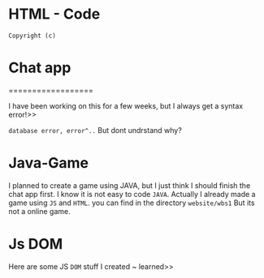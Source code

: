 # HTML - Code

``Copyright (c)``  

# Chat app

==================

I have been working on this for a few weeks, but I always get a syntax error!>>

``database error, error^..``
But dont undrstand why?

# Java-Game 

I planned to create a game using JAVA, but I just think I should finish the chat app first. I know it is not easy to code ``JAVA``. Actually I already made a game using ``JS`` and ``HTML``. you can find in the directory ``website/wbs1`` But its not a online game.


# Js DOM

Here are some JS ``DOM`` stuff I created ~ learned>>
